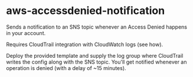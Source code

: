 # aws-accessdenied-notification

Sends a notification to an SNS topic whenever an Access Denied happens in your account.

Requires CloudTrail integration with CloudWatch logs (see how).

Deploy the provided template and supply the log group where CloudTrail writes the config along with the SNS topic. You'll get notified whenever an operation is denied (with a delay of ~15 minutes).
